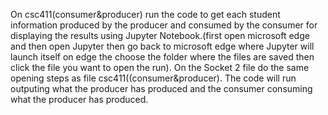 On csc411(consumer&producer) run the code to get each student information produced by the producer and consumed by the consumer for displaying the results using Jupyter Notebook.(first open microsoft edge and then open Jupyter then go back to microsoft edge where Jupyter will launch itself on edge the choose the folder where the files are saved then click the file you want to open the run).
On the Socket 2 file do the same opening steps as file csc411((consumer&producer). The code will run outputing what the producer has produced and the consumer consuming what the producer has produced.

